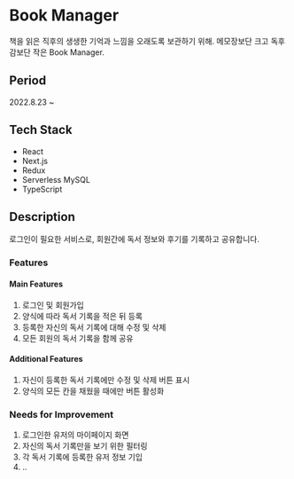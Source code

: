 # Book Manager

책을 읽은 직후의 생생한 기억과 느낌을 오래도록 보관하기 위해.
메모장보단 크고 독후감보단 작은 Book Manager.
<br/>

## Period

2022.8.23 ~
<br/>

## Tech Stack

-   React
-   Next.js
-   Redux
-   Serverless MySQL
-   TypeScript
    <br/>

## Description

로그인이 필요한 서비스로, 회원간에 독서 정보와 후기를 기록하고 공유합니다.

### Features

#### Main Features

1. 로그인 및 회원가입
2. 양식에 따라 독서 기록을 적은 뒤 등록
3. 등록한 자신의 독서 기록에 대해 수정 및 삭제
4. 모든 회원의 독서 기록을 함께 공유

#### Additional Features

1. 자신이 등록한 독서 기록에만 수정 및 삭제 버튼 표시
2. 양식의 모든 칸을 채웠을 때에만 버튼 활성화

### Needs for Improvement

1. 로그인한 유저의 마이페이지 화면
2. 자신의 독서 기록만을 보기 위한 필터링
3. 각 독서 기록에 등록한 유저 정보 기입
4. ..
